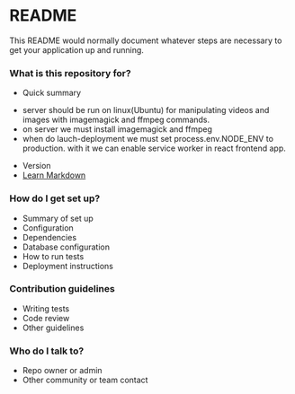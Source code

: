 # README #

This README would normally document whatever steps are necessary to get your application up and running.

### What is this repository for? ###

* Quick summary
- server should be run on linux(Ubuntu) for manipulating videos and images with imagemagick and ffmpeg commands.
- on server we must install imagemagick and ffmpeg
- when do lauch-deployment we must set process.env.NODE_ENV to production. with it we can enable service worker in react frontend app.
* Version
* [Learn Markdown](https://bitbucket.org/tutorials/markdowndemo)

### How do I get set up? ###

* Summary of set up
* Configuration
* Dependencies
* Database configuration
* How to run tests
* Deployment instructions

### Contribution guidelines ###

* Writing tests
* Code review
* Other guidelines

### Who do I talk to? ###

* Repo owner or admin
* Other community or team contact